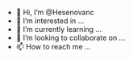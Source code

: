 
- 👋 Hi, I’m @Hesenovanc
- 👀 I’m interested in ...
- 🌱 I’m currently learning ...
- 💞️ I’m looking to collaborate on ...
- 📫 How to reach me ...

<!---
Hesenovanc/Hesenovanc is a ✨ special ✨ repository because its `README.md` (this file) appears on your GitHub profile.
You can click the Preview link to take a look at your changes.
--->
